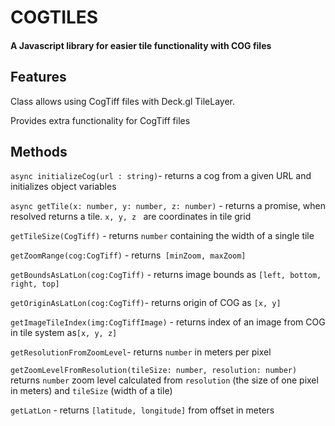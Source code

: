 # COGTILES



#### A Javascript library for easier tile functionality with COG files



## Features

Class allows using CogTiff files with Deck.gl TileLayer.

Provides extra functionality for CogTiff files









## Methods



`async initializeCog(url : string)`- returns a cog from a given URL and initializes object variables



`async getTile(x: number, y: number, z: number)` - returns a promise, when resolved returns a tile. `x, y, z ` are coordinates in tile grid



`getTileSize(CogTiff)` - returns `number` containing the width of a single tile



`getZoomRange(cog:CogTiff)` - returns` [minZoom, maxZoom]` 



`getBoundsAsLatLon(cog:CogTiff)` - returns image bounds as `[left, bottom, right, top]`



`getOriginAsLatLon(cog:CogTiff)`- returns origin of COG as `[x, y]`



`getImageTileIndex(img:CogTiffImage)` - returns index of an image from COG in tile system as`[x, y, z]`



`getResolutionFromZoomLevel`- returns `number` in meters per pixel



`getZoomLevelFromResolution(tileSize: number, resolution: number)` returns `number` zoom level calculated from `resolution` (the size of one pixel in meters) and `tileSize` (width of a tile)



`getLatLon` - returns `[latitude, longitude]` from offset in meters









